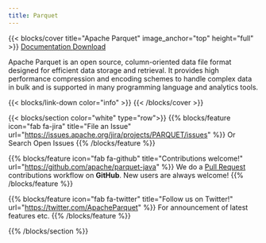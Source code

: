 ```yaml
---
title: Parquet
---
```


{{< blocks/cover title="Apache Parquet" image_anchor="top" height="full" >}}
<a class="btn btn-lg btn-primary me-3 mb-4" href="/docs/">
  Documentation <i class="fas fa-arrow-alt-circle-right ms-2"></i>
</a>
<a class="btn btn-lg btn-secondary me-3 mb-4" href="/blog/">
  Download <i class="fab fa-github ms-2 "></i>
</a>
<p class="lead mt-5">
Apache Parquet is an open source, column-oriented data file format designed for efficient data storage and retrieval. 
It provides high performance compression and encoding schemes to handle complex data in bulk and is supported in many programming language and analytics tools.
</p>
{{< blocks/link-down color="info" >}}
{{< /blocks/cover >}}


{{< blocks/section color="white" type="row">}}
{{% blocks/feature icon="fab fa-jira" title="File an Issue" url="https://issues.apache.org/jira/projects/PARQUET/issues" %}}
Or Search Open Issues
{{% /blocks/feature %}}

{{% blocks/feature icon="fab fa-github" title="Contributions welcome!" url="https://github.com/apache/parquet-java" %}}
We do a [Pull Request](https://github.com/apache/parquet-java/pulls) contributions workflow on **GitHub**. New users are always welcome!
{{% /blocks/feature %}}


{{% blocks/feature icon="fab fa-twitter" title="Follow us on Twitter!" url="https://twitter.com/ApacheParquet" %}}
For announcement of latest features etc.
{{% /blocks/feature %}}

{{% /blocks/section %}}